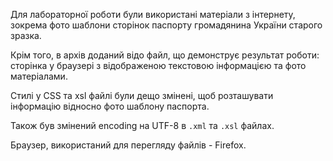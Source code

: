 Для лабораторної роботи були використані матеріали з інтернету, зокрема
фото шаблони сторінок паспорту громадянина України старого зразка.

Крім того, в архів доданий відо файл, що демонструє результат роботи:
сторінка у браузері з відображеною текстовою інформацією та фото матеріалами.

Стилі у CSS та xsl файлі були дещо змінені, щоб розташувати інформацію відносно 
фото шаблону паспорта. 

Також був змінений encoding на UTF-8 в `.xml` та `.xsl` файлах.

Браузер, використаний для перегляду файлів - Firefox.
